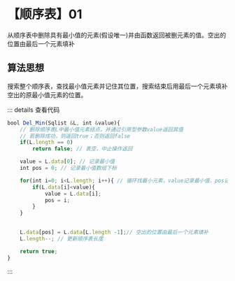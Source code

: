 # 【顺序表】01
从顺序表中删除具有最小值的元素(假设唯一)并由函数返回被删元素的值。空出的位置由最后一个元素填补

## 算法思想
搜索整个顺序表，查找最小值元素并记住其位置，搜索结束后用最后一个元素填补空出的原最小值元素的位置。

::: details 查看代码
```js
bool Del_Min(Sqlist &L, int &value){
    // 删除顺序表L中最小值元素结点，并通过引用型参数value返回其值
    // 若删除成功，则返回true；否则返回false
    if(L.length == 0)
        return false; // 表空，中止操作返回

    value = L.data[0]; // 记录最小值
    int pos = 0; // 记录最小值数组下标

    for(int i=0; i<L.length; i++){ // 循环找最小元素，value记录最小值，pos记录数组下标
        if(L.data[i]<value){
            value = L.data[i];
            pos = i;
        }
    }

    
    L.data[pos] = L.data[L.length -1];// 空出的位置由最后一个元素填补
    L.length--; // 更新顺序表长度

    return true;
}
```
:::

